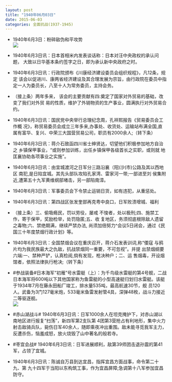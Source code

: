 ```yaml
---
layout: post
title: "1940年06月03日"
date: 2015-06-03
categories: 全面抗战(1937-1945)
---
```


<meta name="referrer" content="no-referrer" />

- 1940年6月3日：粉碎敌伪和平攻势 <br/><img src="https://ww3.sinaimg.cn/large/aca367d8jw1esrb1h4fn1j21220htah7.jpg" />

- 1940年6月3日讯：日本首相米内发表谈话称：日本对汪中央政权的承认问题， 大致以日华基本条约签字之日，即为承认新中央政府之时。 

- 1940年6月3日讯：行政院颁布《川康经济建设委员会组织规程》，凡12条，规定 该会以促进川、康两省经济建设及其合理发展为宗旨，由行政院在委员中指定一人为委员长，八至十人为常务委员，主持会务。 

- （接上条）两年多来， 该会的主要贡献有四:奠定了国家对外贸易的基础，改变了我们对外贸 易的性质，维护了外销物资的生产事业，圆满执行对外贸易合约。 

- 1940年6月3日讯：国民党中央举行总理纪念周，孔祥熙报告《贸易委员会工作概 况》，称贸易委员会成立三年多来,办事处、收货处、运输站布满全国,直 属有富华、复兴、中荣三大国营贸易公司，职员有2000余人;（转下条）  

- 1940年6月3日讯：蒋介石致函四川省士绅贤达，切望他们积极参加地方自治之 乡镇保甲事业，“或则参加训练，出任乡镇保甲各级首长之实职，或则就 地匡襄协助各项事业之实施”。 

- 1940年6月3日讯：由宜城渡河之日军分三路沿襄（阳)沙(市)公路及其以西地区 南犯,是日陷宜城。其先头部队攻陷孔家湾、雷家河一带;一部进至刘 侯集附近,遭第五十九军黄维纲部堵击，另一部陷南漳。 

- 1940年6月3日讯：军事委员会下令禁止运销日货，如有违犯，从重惩处。 

- 1940年6月3日讯：第四战区张发奎部再克粤中良口，日军败溃增城、福利 

- （接上条）三、偷吸瘾民，罚以劳役，屡戒 不悛者，处以极刑;四、施禁工作，寄于保甲，奖励检举，处罚隐匿;五、收 复地区，务须彻底根除敌人遗留之毒物;六、禁绝期满，继续严禁办法, 尚须加倍努力^会议5日闭会，通过《民国三十年度禁烟行政计划》等。 

- 1940年6月3日讯：全国禁烟会议在重庆召开，蒋介石发表训词,称“倭寇 与鸦片均为我民族最大之仇敌，抗战禁烟同一重要，不可忽视”。并提 出禁烟纲要六端:一、禁种严铲，认真检阅,倘有发现，枪决种户；二、运 售烟毒，开设烟馆者，依照法律执行枪决;（转下条） 

- #参战装备#日本海军“初雁”号水雷艇（上）：为千鸟级水雷艇的第4号舰，二战日本海军将600吨以下其他国家称为鱼雷艇的小型高速艇归划归水雷艇。该艇于1934年7月在藤永田船厂竣工，排水量535吨，最高航速30节，舰 员120人。武备为3门127毫米炮，533毫米鱼雷发射管4具，深弹48枚，战斗力接近二等驱逐舰。 <br/><img src="https://ww2.sinaimg.cn/large/aca367d8jw1esqo7zw8inj20db0clq5a.jpg" />

- #赤山湖战斗# 1940年6月3日讯：日军1000余人在坦克掩护下，对赤山湖以南地区进行报复“扫荡”，新四军第2支队第 4团第3营抢占有利地形，集中火力射击敌骑兵队，毙伤日军40余人，随即乘夜冲出重围。敌未能寻觅我军主力，反遭杀伤，恼羞成怒，放火烧毁了山中著名的般若寺。 

- #枣宜会战# 1940年6月3日讯：日军进展顺利，敌第39师团击退孙震的第41军，占领了宜城。 

- 1940年6月3日讯：陈诚自万县到达宜昌，指挥宜昌方面战事，命令第二十九、第 九十四军于当阳以东构筑工事，作为宜昌屏障;急调第十八军参加宜昌 防守。 

